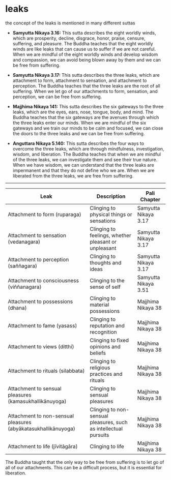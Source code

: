 # leaks

the concept of the leaks is mentioned in many different suttas

* **Samyutta Nikaya 3.16:** This sutta describes the eight worldly winds, which are prosperity, decline, disgrace, honor, praise, censure, suffering, and pleasure. The Buddha teaches that the eight worldly winds are like leaks that can cause us to suffer if we are not careful. When we are mindful of the eight worldly winds and develop wisdom and compassion, we can avoid being blown away by them and we can be free from suffering.

* **Samyutta Nikaya 3.17:** This sutta describes the three leaks, which are attachment to form, attachment to sensation, and attachment to perception. The Buddha teaches that the three leaks are the root of all suffering. When we let go of our attachments to form, sensation, and perception, we can be free from suffering.

* **Majjhima Nikaya 141:** This sutta describes the six gateways to the three leaks, which are the eyes, ears, nose, tongue, body, and mind. The Buddha teaches that the six gateways are the avenues through which the three leaks enter our minds. When we are mindful of the six gateways and we train our minds to be calm and focused, we can close the doors to the three leaks and we can be free from suffering.

* **Anguttara Nikaya 5.140:** This sutta describes the four ways to overcome the three leaks, which are through mindfulness, investigation, wisdom, and liberation. The Buddha teaches that when we are mindful of the three leaks, we can investigate them and see their true nature. When we have wisdom, we can understand that the three leaks are impermanent and that they do not define who we are. When we are liberated from the three leaks, we are free from suffering.

---

| Leak                                                           | Description                                                      | Pali Chapter         |
|----------------------------------------------------------------|------------------------------------------------------------------|----------------------|
| Attachment to form (ruparaga)                                  | Clinging to physical things or sensations                        | Samyutta Nikaya 3.17 |
| Attachment to sensation (vedanagara)                           | Clinging to feelings, whether pleasant or unpleasant             | Samyutta Nikaya 3.17 |
| Attachment to perception (saññagara)                           | Clinging to thoughts and ideas                                   | Samyutta Nikaya 3.17 |
| Attachment to consciousness (viññanagara)                      | Clinging to the sense of self                                    | Samyutta Nikaya 3.51 |
| Attachment to possessions (dhana)                              | Clinging to material possessions                                 | Majjhima Nikaya 38   |
| Attachment to fame (yasass)                                    | Clinging to reputation and recognition                           | Majjhima Nikaya 38   |
| Attachment to views (ditthi)                                   | Clinging to fixed opinions and beliefs                           | Majjhima Nikaya 38   |
| Attachment to rituals (silabbata)                              | Clinging to religious practices and rituals                      | Majjhima Nikaya 38   |
| Attachment to sensual pleasures (kamasukhallikānuyoga)         | Clinging to sensual pleasures                                    | Majjhima Nikaya 38   |
| Attachment to non-sensual pleasures (abyākatasukhallikānuyoga) | Clinging to non-sensual pleasures, such as intellectual pursuits | Majjhima Nikaya 38   |
| Attachment to life (jīvitāgāra)                                | Clinging to life                                                 | Majjhima Nikaya 38   |

The Buddha taught that the only way to be free from suffering is to let go of all of our attachments. This can be a difficult process, but it is essential for liberation.
